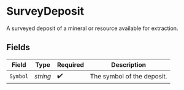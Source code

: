 # SurveyDeposit

A surveyed deposit of a mineral or resource available for extraction.


## Fields

| Field                      | Type                       | Required                   | Description                |
| -------------------------- | -------------------------- | -------------------------- | -------------------------- |
| `Symbol`                   | *string*                   | :heavy_check_mark:         | The symbol of the deposit. |